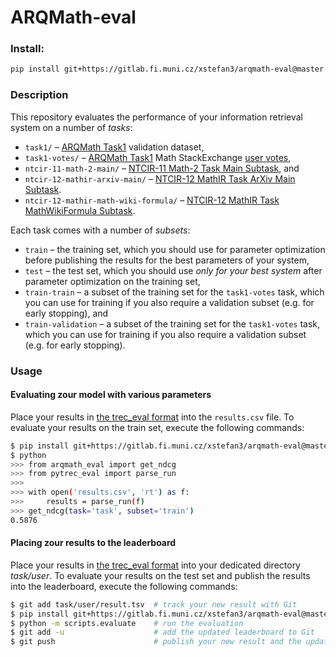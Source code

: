 # ARQMath-eval

### Install:

```sh
pip install git+https://gitlab.fi.muni.cz/xstefan3/arqmath-eval@master
```

### Description

This repository evaluates the performance of your information retrieval system
on a number of *tasks*:

- `task1/` – [ARQMath Task1][arqmath-task1] validation dataset,
- `task1-votes/` – [ARQMath Task1][arqmath-task1] Math StackExchange [user votes][],
- `ntcir-11-math-2-main/` – [NTCIR-11 Math-2 Task Main Subtask][ntcir-11-math-2], and
- `ntcir-12-mathir-arxiv-main/` – [NTCIR-12 MathIR Task ArXiv Main Subtask][ntcir-12-mathir].
- `ntcir-12-mathir-math-wiki-formula/` – [NTCIR-12 MathIR Task MathWikiFormula Subtask][ntcir-12-mathir].

Each task comes with a number of *subsets*:

- `train` – the training set, which you should use for parameter optimization
  before publishing the results for the best parameters of your system,
- `test` – the test set, which you should use *only for your best system* after
  parameter optimization on the training set,
- `train-train` – a subset of the training set for the `task1-votes` task,
  which you can use for training if you also require a validation subset (e.g.
  for early stopping), and
- `train-validation` – a subset of the training set for the `task1-votes` task,
  which you can use for training if you also require a validation subset (e.g.
  for early stopping).

### Usage
#### Evaluating zour model with various parameters
Place your results in [the trec\_eval format][treceval-format] into the
`results.csv` file. To evaluate your results on the train set, execute the
following commands:

``` sh
$ pip install git+https://gitlab.fi.muni.cz/xstefan3/arqmath-eval@master
$ python
>>> from arqmath_eval import get_ndcg
>>> from pytrec_eval import parse_run
>>>
>>> with open('results.csv', 'rt') as f:
>>>     results = parse_run(f)
>>> get_ndcg(task='task', subset='train')
0.5876
```

#### Placing zour results to the leaderboard
Place your results in [the trec\_eval format][treceval-format] into your
dedicated directory *task/user*. To evaluate your results on the test set and
publish the results into the leaderboard, execute the following commands:

``` sh
$ git add task/user/result.tsv  # track your new result with Git
$ pip install git+https://gitlab.fi.muni.cz/xstefan3/arqmath-eval@master
$ python -m scripts.evaluate    # run the evaluation
$ git add -u                    # add the updated leaderboard to Git
$ git push                      # publish your new result and the updated leaderboard
```

 [arqmath-task1]:   https://www.cs.rit.edu/~dprl/ARQMath/Task1-answers.html (Task 1: Find Answers)
 [treceval-format]: https://stackoverflow.com/a/8175382/657401 (How to evaluate a search/retrieval engine using trec_eval?)
 [ntcir-11-math-2]: http://citeseerx.ist.psu.edu/viewdoc/download?doi=10.1.1.686.444&rep=rep1&type=pdf (NTCIR-11 Math-2 Task Overview)
 [ntcir-12-mathir]: https://www.cs.rit.edu/~rlaz/files/ntcir12-mathir.pdf (NTCIR-12 MathIR Task Overview)
 [user votes]:      https://gitlab.fi.muni.cz/xnovot32/arqmath-data-preprocessing/-/blob/master/scripts/xml_to_qrels_tsv.py
